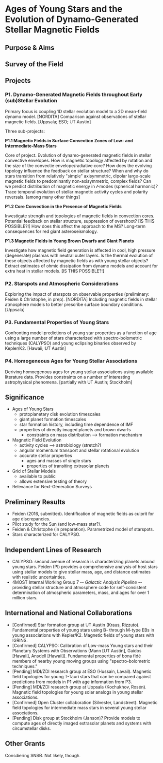 # Ages of Young Stars and the Evolution of Dynamo-Generated Stellar Magnetic Fields

## Purpose & Aims

## Survey of the Field

## Projects

### P1. Dynamo-Generated Magnetic Fields throughout Early (sub)Stellar Evolution
Primary focus is coupling 1D stellar evolution model to a 2D mean-field dynamo model. [NORDITA] 
Comparison against observations of stellar magnetic fields. [Uppsala; ESO; UT Austin]

Three sub-projects:

__P1.1 Magnetic Fields in Surface Convection Zones of Low- and Intermediate-Mass Stars__

Core of project. Evolution of dynamo-generated magnetic fields in stellar convective envelopes. 
How is magnetic topology affected by rotation and the size of the convectie envelope/radiative 
core? How does the evolving topology influence the feedback on stellar structure? When and why
do stars transition from relatively "simple" axisymmetric, dipolar large-scale magnetic fields 
to predominantly non-axisymmetric, complex fields? Can we predict distribution of magnetic 
energy in $\mathcal{l}$-modes (spherical harmonic)? Trace temporal evolution of stellar magnetic
activity cycles and polarity reversals. [among many other things]

__P1.2 Core Convection in the Presence of Magnetic Fields__

Investigate strength and topologies of magnetic fields in convection cores. Potential feedback
on stellar structure, suppression of overshoot? [IS THIS POSSIBLE?!] How does this affect the
approach to the MS? Long-term consequences for red giant asteroseismology. 

__P1.3 Magnetic Fields in Young Brown Dwarfs and Giant Planets__

Investigate how magnetic field generation is affected in cool, high pressure (degenerate) plasmas with
neutral outer layers. Is the thermal evolution of these objects affected by magnetic fields as with 
young stellar objects? Extract estimates of ohmic dissipation from dynamo models 
and account for extra heat in stellar models. [IS THIS POSSIBLE?!]

### P2. Starspots and Atmospheric Considerations
Exploring the impact of starspots on observable properties (preliminary: Feiden & Christophe, in prep). [NORDITA]
Including magnetic fields in stellar atmosphere models to better prescribe surface boundary conditions. [Uppsala]

### P3. Fundamental Properties of Young Stars
Confronting model predictions of young star properties as a function of age using a large number of stars characterized with spectro-bolometric techniques (CALYPSO) and young eclipsing binaries observed by Kepler/K2. [Hawaii; UT Austin]

### P4. Homogeneous Ages for Young Stellar Associations
Deriving homoegenous ages for young stellar associations using available literature data. Provides constraints on a number of interesting astrophysical phenomena. [partially with UT Austin; Stockholm]

## Significance
  - Ages of Young Stars
    - protoplanetary disk evolution timescales
    - giant planet formation timescales
    - star formation history, including time dependence of IMF
    - properties of directly imaged planets and brown dwarfs
      - constraints on mass distribution --> formation mechanism
  - Magnetic Field Evolution
    - activity cycles --> astrobiology (stretch?)
    - angular momentum transport and stellar rotational evolution
    - accurate stellar properties
      - ages and masses of single stars
      - properties of transiting extrasolar planets
  - Grid of Stellar Models
    - available to public
    - allows extensive testing of theory
  - Relevance for Next-Generation Surveys

## Preliminary Results
  - Feiden (2016, submitted). Identification of magnetic fields as culprit for age discrepancies.
  - Pilot study for the Sun (and low-mass star?).
  - Feiden & Christophe (in preparation). Parametrized model of starspots.
  - Stars characterized for CALYPSO.

## Independent Lines of Research
  - CALYPSO: second avenue of research is characterizing planets around young stars. 
    Feiden (PI) provides a comprehensive analysis of host stars using stellar models
    to give stellar mass, age, and distance estimates with realistic uncertainties.
  - 4MOST Internal Working Group 7 -- _Galactic Analysis Pipeline_ -- providing stellar
    structure and atmosphere code for self-consistent determination of atmospheric 
    parameters, mass, and ages for over 1 million stars.
  
## International and National Collaborations
  - [Confirmed] Star formation group at UT Austin (Kraus, Rizzuto). Fundamental properties of young stars using B- through M-type EBs in young associations with Kepler/K2. Magnetic fields of young stars with IGRINS.
  - [Confirmed] CALYPSO: Calibration of Low-mass Young stars and their Planetary Systems with Observations (Mann [UT Austin], Gaidos [Hawaii], Ansdell [Hawaii]). Fundamental properties of bona fidé members of nearby young moving groups using "spectro-bolometric techniques."
  - [Pending] MDI/ZDI research group at ESO (Hussain, Lavail). Magnetic field topologies for young T-Tauri stars that can be compared against predictions from models in P1 with age information from P3.
  - [Pending] MDI/ZDI research group at Uppsala (Kochukhov, Rosén). Magnetic field topologies for young solar analogs in young stellar associations.
  - [Confirmed] Open Cluster collaboration (Silvester, Landstreet). Magnetic field topologies for intermediate mass stars in several young stellar associations.
  - [Pending] Disk group at Stockholm (Janson)? Provide models to compute ages of directly imaged extrasolar planets and systems with circumstellar disks.

## Other Grants
Consdiering SNSB. Not likely, though.
